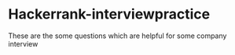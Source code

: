 # Hackerrank-interviewpractice
These are the some questions which are helpful for some company interview
